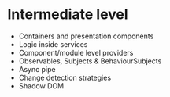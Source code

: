 # Intermediate level

- Containers and presentation components
- Logic inside services
- Component/module level providers
- Observables, Subjects & BehaviourSubjects
- Async pipe
- Change detection strategies
- Shadow DOM